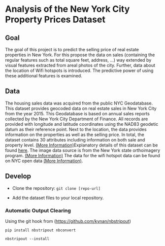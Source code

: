 # Analysis of  the New York City Property Prices Dataset

## Goal

The goal of this project is to predict the selling price of real estate properties in New York. For this propose the data on sales (containing the regular features such as total square feet, address, ...) way extended by visual features extracted from areal photos of the city. Further, data about the location of Wifi hotspots is introduced. The predictive power of using these additional features is examined. 

## Data

The housing sales data was acquired from the public NYC Geodatabase. This dataset provides geocoded data on real estate sales in New York City from the year 2015. This Geodatabase is based on annual sales reports collected by the New York City Department of Finance. All records are provided with longitude and latitude coordinates using the NAD83 geodetic datum as their reference point. Next to the location, the data provides information on the properties as well as the selling price. In total, the dataset contains 30 attributes including information on both sale and property level. [(More Information)](https://geo.nyu.edu/catalog/nyu-2451-34678)Explanatory details of this dataset can be found [here](https://www1.nyc.gov/assets/finance/downloads/pdf/07pdf/glossary_rsf071607.pdf). The image data source is from the New York state orthoimagery program. [(More Information)](http://gis.ny.gov/gateway/orthoprogram/ortho_options.htm) The data for the wifi hotspot data can be found on NYC open data [(More Information)](https://data.cityofnewyork.us/Social-Services/NYC-Wi-Fi-Hotspot-Locations/a9we-mtpn).


## Develop

* Clone the repository: `git clone [repo-url]`

* Add the dataset files to your local repository.

### Automatic Output Clearing

Using the git hook from (https://github.com/kynan/nbstripout)

`pip install nbstripout nbconvert`

`nbstripout --install`